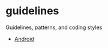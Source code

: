 # guidelines
Guidelines, patterns, and coding styles

- [Android](https://github.com/Commit451/guidelines/blob/master/android.md)
